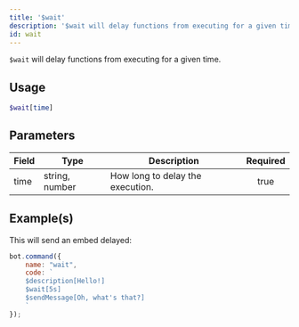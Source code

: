 ```yaml
---
title: '$wait'
description: '$wait will delay functions from executing for a given time.'
id: wait
---
```


`$wait` will delay functions from executing for a given time.

## Usage

```php
$wait[time]
```

## Parameters

| Field | Type           | Description                      | Required |
| ----- | -------------- | -------------------------------- |:--------:|
| time  | string, number | How long to delay the execution. |   true   |

## Example(s)

This will send an embed delayed:

```javascript
bot.command({
    name: "wait",
    code: `
    $description[Hello!]
    $wait[5s]
    $sendMessage[Oh, what's that?]
    `
});
```
